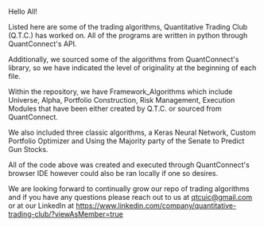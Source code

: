 Hello All!

Listed here are some of the trading algorithms, Quantitative Trading Club (Q.T.C.) has worked on. All of the programs are written in python through QuantConnect's API. 

Additionally, we sourced some of the algorithms from QuantConnect's library, so we have indicated the level of originality at the beginning of each file.

Within the repository, we have Framework_Algorithms which include Universe, Alpha, Portfolio Construction, Risk Management, Execution Modules that have been either created by Q.T.C. or sourced from QuantConnect.

We also included three classic algorithms, a Keras Neural Network, Custom Portfolio Optimizer and Using the Majority party of the Senate to Predict Gun Stocks.  

All of the code above was created and executed through QuantConnect's browser IDE however could also be ran locally if one so desires. 

We are looking forward to continually grow our repo of trading algorithms and if you have any questions please reach out to us at qtcuic@gmail.com or at our LinkedIn at https://www.linkedin.com/company/quantitative-trading-club/?viewAsMember=true
